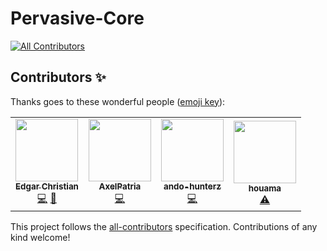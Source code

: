 # Pervasive-Core
<!-- ALL-CONTRIBUTORS-BADGE:START - Do not remove or modify this section -->
[![All Contributors](https://img.shields.io/badge/all_contributors-4-orange.svg?style=flat-square)](#contributors-)
<!-- ALL-CONTRIBUTORS-BADGE:END -->

## Contributors ✨

Thanks goes to these wonderful people ([emoji key](https://allcontributors.org/docs/en/emoji-key)):

<!-- ALL-CONTRIBUTORS-LIST:START - Do not remove or modify this section -->
<!-- prettier-ignore-start -->
<!-- markdownlint-disable -->
<table>
  <tr>
    <td align="center"><a href="https://github.com/edgarcnp"><img src="https://avatars.githubusercontent.com/u/56579802?v=4?s=100" width="100px;" alt=""/><br /><sub><b>Edgar Christian</b></sub></a><br /><a href="https://github.com/edgarcnp/Pervasive-Core/commits?author=edgarcnp" title="Code">💻</a> <a href="#design-edgarcnp" title="Design">🎨</a></td>
    <td align="center"><a href="https://github.com/AxelPat"><img src="https://avatars.githubusercontent.com/u/58724589?v=4?s=100" width="100px;" alt=""/><br /><sub><b>AxelPatria</b></sub></a><br /><a href="https://github.com/edgarcnp/Pervasive-Core/commits?author=axelpat" title="Code">💻</a></td>
    <td align="center"><a href="https://github.com/ando-hunterz"><img src="https://avatars.githubusercontent.com/u/58421717?v=4?s=100" width="100px;" alt=""/><br /><sub><b>ando-hunterz</b></sub></a><br /><a href="https://github.com/edgarcnp/Pervasive-Core/commits?author=ando-hunterz" title="Code">💻</a></td>
    <td align="center"><a href="https://github.com/houama"><img src="https://avatars.githubusercontent.com/u/58580542?v=4?s=100" width="100px;" alt=""/><br /><sub><b>houama</b></sub></a><br /><a href="https://github.com/edgarcnp/Pervasive-Core/commits?author=houama" title="Tests">⚠️</a></td>
  </tr>
</table>

<!-- markdownlint-restore -->
<!-- prettier-ignore-end -->

<!-- ALL-CONTRIBUTORS-LIST:END -->

This project follows the [all-contributors](https://github.com/all-contributors/all-contributors) specification. Contributions of any kind welcome!